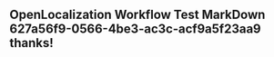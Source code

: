 <properties
ms.topic="hero-topic"
ms.test1="hero-topic"
ms.test2="test"/>

## OpenLocalization Workflow Test MarkDown 627a56f9-0566-4be3-ac3c-acf9a5f23aa9 thanks!
